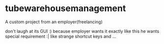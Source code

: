 # tubewarehousemanagement
A custom project from an employer(freelancing)

don't laugh at its GUI :) because employer wants it exactly like this he wants special requirement :| like strange shortcut keys and ...